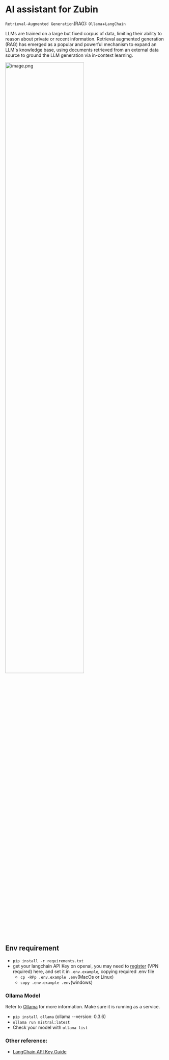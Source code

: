 # AI assistant for Zubin

`Retrieval-Augmented Generation`(RAG): `Ollama`+`LangChain`

LLMs are trained on a large but fixed corpus of data, limiting their ability to reason about private or recent information. Retrieval augmented generation (RAG) has emerged as a popular and powerful mechanism to expand an LLM's knowledge base, using documents retrieved from an external data source to ground the LLM generation via in-context learning. 

<img src="https://p0-xtjj-private.juejin.cn/tos-cn-i-73owjymdk6/08c5c3bd60814137951fde5afc558a9e~tplv-73owjymdk6-jj-mark-v1:0:0:0:0:5o6Y6YeR5oqA5pyv56S-5Yy6IEAg5a2f6aql5LiN5piv5YyX5p6B54aK:q75.awebp?policy=eyJ2bSI6MywidWlkIjoiNDA2ODY1NjQyMjMzNDU0MiJ9&rk3s=f64ab15b&x-orig-authkey=f32326d3454f2ac7e96d3d06cdbb035152127018&x-orig-expires=1725097008&x-orig-sign=Xbdy76qI6MwR3m2Effh21PlxzRY%3D" alt="image.png" width="70%" />

## Env requirement
- `pip install -r requirements.txt`
- get your langchain API Key on openai, you may need to [register] (VPN required) here, and set it in `.env.example`, copying required .env file
   - `cp -RPp .env.example .env`(MacOs or Linux)
   - `copy .env.example .env`(windows)

### Ollama Model
Refer to [Ollama] for more information. Make sure it is running as a service.
- `pip install ollama` (ollama --version: 0.3.6)
- `ollama run mistral:latest`
- Check your model with `ollama list`

### Other reference:
- [LangChain API Key Guide]

[Langchain]:https://python.langchain.com/v0.2/docs/integrations/text_embedding/ollama/
[Ollama]:https://ollama.com/
[LangChain API Key Guide]:https://www.restack.io/docs/langchain-knowledge-langchain-api-key-guide
[register]: https://platform.openai.com/
[Technical method]:https://juejin.cn/post/7378779608353669158